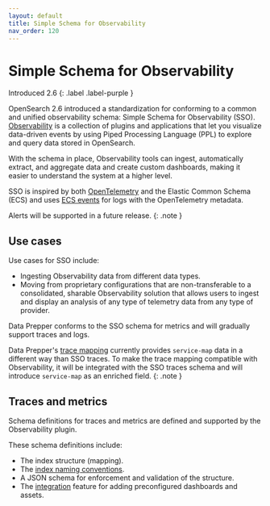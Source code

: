 ```yaml
---
layout: default
title: Simple Schema for Observability
nav_order: 120
---
```


# Simple Schema for Observability
Introduced 2.6
{: .label .label-purple }

OpenSearch 2.6 introduced a standardization for conforming to a common and unified observability schema: Simple Schema for Observability (SSO). [Observability]({{site.url}}{{site.baseurl}}/observing-your-data/index/) is a collection of plugins and applications that let you visualize data-driven events by using Piped Processing Language (PPL) to explore and query data stored in OpenSearch.

With the schema in place, Observability tools can ingest, automatically extract, and aggregate data and create custom dashboards, making it easier to understand the system at a higher level.

SSO is inspired by both [OpenTelemetry](https://opentelemetry.io/docs/) and the Elastic Common Schema (ECS) and uses [ECS events](https://docs.aws.amazon.com/AmazonECS/latest/developerguide/ecs_cwe_events.html) for logs with the OpenTelemetry metadata.

Alerts will be supported in a future release.
{: .note }

## Use cases

Use cases for SSO include:

* Ingesting Observability data from different data types.
* Moving from proprietary configurations that are non-transferable to a consolidated, sharable Observability solution that allows users to ingest and display an analysis of any type of telemetry data from any type of provider.

Data Prepper conforms to the SSO schema for metrics and will gradually support traces and logs.

Data Prepper's [trace mapping]({{site.url}}{{site.baseurl}}/data-prepper/common-use-cases/trace-analytics/) currently provides `service-map` data in a different way than SSO traces. To make the trace mapping compatible with Observability, it will be integrated with the SSO traces schema and will introduce `service-map` as an enriched field.
{: .note }

## Traces and metrics

Schema definitions for traces and metrics are defined and supported by the Observability plugin.

These schema definitions include:

- The index structure (mapping).
- The [index naming conventions](https://github.com/opensearch-project/observability/issues/1405).
- A JSON schema for enforcement and validation of the structure.
- The [integration](https://github.com/opensearch-project/OpenSearch-Dashboards/issues/3412) feature for adding preconfigured dashboards and assets.
